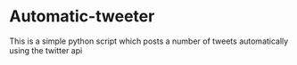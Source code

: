 # Automatic-tweeter
This is a simple python script which posts a number of tweets automatically using the twitter api
